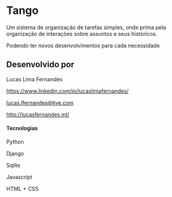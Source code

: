 # Tango

Um sistema de organização de tarefas simples, onde prima pela organização de interações sobre assuntos e seus históricos.

Podendo ter novos desenvolvimentos para cada necessidade



## Desenvolvido por

Lucas Lima Fernandes

https://www.linkedin.com/in/lucaslimafernandes/

lucas.lfernandes@live.com

http://lucasfernandes.ml/



#### Tecnologias

Python

Django

Sqlite

Javascript

HTML + CSS